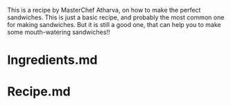 This is a recipe by MasterChef Atharva, on how to make the perfect sandwiches. This is just a basic recipe, and probably the most common one for making sandwiches. But it is still a good one, that can help you to make some mouth-watering sandwiches!!
# Ingredients.md
# Recipe.md